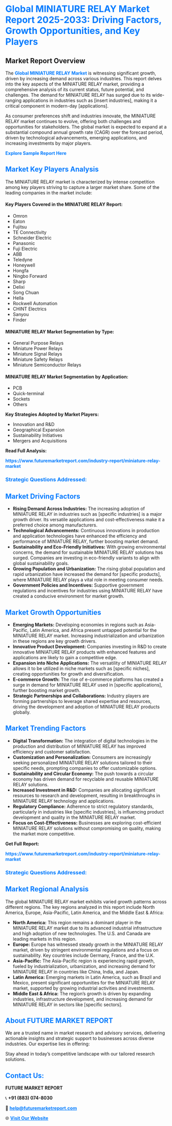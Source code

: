 <h1 style="color: #007BFF;">Global MINIATURE RELAY Market Report 2025-2033: Driving Factors, Growth Opportunities, and Key Players</h1>

<section id="overview">
<h2>Market Report Overview</h2>
<p>The <a href="https://www.futuremarketreport.com/industry-report/miniature-relay-market" style="color: #007BFF; text-decoration: none;"><strong>Global MINIATURE RELAY Market</strong></a> is witnessing significant growth, driven by increasing demand across various industries. This report delves into the key aspects of the MINIATURE RELAY market, providing a comprehensive analysis of its current status, future potential, and challenges. The demand for MINIATURE RELAY has surged due to its wide-ranging applications in industries such as [insert industries], making it a critical component in modern-day [applications].</p>
<p>As consumer preferences shift and industries innovate, the MINIATURE RELAY market continues to evolve, offering both challenges and opportunities for stakeholders. The global market is expected to expand at a substantial compound annual growth rate (CAGR) over the forecast period, driven by technological advancements, emerging applications, and increasing investments by major players.</p>
</section>

<section id="overview">
<p><a href="https://www.futuremarketreport.com/request-sample/reportId=81814" style="color: #007BFF; text-decoration: none;"><strong>Explore Sample Report Here</strong></a></p>
</section>

<section id="key-players">
<h2 style="color: #007BFF;">Market Key Players Analysis</h2>
<p>The MINIATURE RELAY market is characterized by intense competition among key players striving to capture a larger market share. Some of the leading companies in the market include:</p>
<h4>Key Players Covered in the MINIATURE RELAY Report:</h4>
<ul><li>Omron</li><li>Eaton</li><li>Fujitsu</li><li>TE Connectivity</li><li>Schneider Electric</li><li>Panasonic</li><li>Fuji Electric</li><li>ABB</li><li>Teledyne</li><li>Honeywell</li><li>Hongfa</li><li>Ningbo Forward</li><li>Sharp</li><li>Delixi</li><li>Song Chuan</li><li>Hella</li><li>Rockwell Automation</li><li>CHINT Electrics</li><li>Sanyou</li><li>Finder</li></ul>
<h4>MINIATURE RELAY Market Segmentation by Type:</h4>
<ul><li>General Purpose Relays</li><li>Miniature Power Relays</li><li>Miniature Signal Relays</li><li>Miniature Safety Relays</li><li>Miniature Semiconductor Relays</li></ul>

<h4>MINIATURE RELAY Market Segmentation by Application:</h4>
<ul><li>PCB</li><li>Quick-terminal</li><li>Sockets</li><li>Others</li></ul>
<p><strong>Key Strategies Adopted by Market Players:</strong></p>
<ul>
<li>Innovation and R&D</li>
<li>Geographical Expansion</li>
<li>Sustainability Initiatives</li>
<li>Mergers and Acquisitions</li>
</ul>
</section>

<section>
<p><strong>Read Full Analysis: </strong></p><a href="https://www.futuremarketreport.com/industry-report/miniature-relay-market" style="color: #007BFF; text-decoration: none;"><strong>https://www.futuremarketreport.com/industry-report/miniature-relay-market</strong></a>
<h3 style="color: #007BFF;">Strategic Questions Addressed:</h3>
</section>

<section id="driving-factors">
<h2 style="color: #007BFF;">Market Driving Factors</h2>
<ul>
<li><strong>Rising Demand Across Industries:</strong> The increasing adoption of MINIATURE RELAY in industries such as [specific industries] is a major growth driver. Its versatile applications and cost-effectiveness make it a preferred choice among manufacturers.</li>
<li><strong>Technological Advancements:</strong> Continuous innovations in production and application technologies have enhanced the efficiency and performance of MINIATURE RELAY, further boosting market demand.</li>
<li><strong>Sustainability and Eco-Friendly Initiatives:</strong> With growing environmental concerns, the demand for sustainable MINIATURE RELAY solutions has surged. Companies are investing in eco-friendly variants to align with global sustainability goals.</li>
<li><strong>Growing Population and Urbanization:</strong> The rising global population and rapid urbanization have increased the demand for [specific products], where MINIATURE RELAY plays a vital role in meeting consumer needs.</li>
<li><strong>Government Policies and Incentives:</strong> Supportive government regulations and incentives for industries using MINIATURE RELAY have created a conducive environment for market growth.</li>
</ul>
</section>

<section id="growth-opportunities">
<h2 style="color: #007BFF;">Market Growth Opportunities</h2>
<ul>
<li><strong>Emerging Markets:</strong> Developing economies in regions such as Asia-Pacific, Latin America, and Africa present untapped potential for the MINIATURE RELAY market. Increasing industrialization and urbanization in these regions are key growth drivers.</li>
<li><strong>Innovative Product Development:</strong> Companies investing in R&D to create innovative MINIATURE RELAY products with enhanced features and applications are likely to gain a competitive edge.</li>
<li><strong>Expansion into Niche Applications:</strong> The versatility of MINIATURE RELAY allows it to be utilized in niche markets such as [specific niches], creating opportunities for growth and diversification.</li>
<li><strong>E-commerce Growth:</strong> The rise of e-commerce platforms has created a surge in demand for MINIATURE RELAY used in [specific applications], further boosting market growth.</li>
<li><strong>Strategic Partnerships and Collaborations:</strong> Industry players are forming partnerships to leverage shared expertise and resources, driving the development and adoption of MINIATURE RELAY products globally.</li>
</ul>
</section>

<section id="trending-factors">
<h2 style="color: #007BFF;">Market Trending Factors</h2>
<ul>
<li><strong>Digital Transformation:</strong> The integration of digital technologies in the production and distribution of MINIATURE RELAY has improved efficiency and customer satisfaction.</li>
<li><strong>Customization and Personalization:</strong> Consumers are increasingly seeking personalized MINIATURE RELAY solutions tailored to their specific needs, prompting companies to offer customizable options.</li>
<li><strong>Sustainability and Circular Economy:</strong> The push towards a circular economy has driven demand for recyclable and reusable MINIATURE RELAY solutions.</li>
<li><strong>Increased Investment in R&D:</strong> Companies are allocating significant resources to research and development, resulting in breakthroughs in MINIATURE RELAY technology and applications.</li>
<li><strong>Regulatory Compliance:</strong> Adherence to strict regulatory standards, particularly in industries like [specific industries], is influencing product development and quality in the MINIATURE RELAY market.</li>
<li><strong>Focus on Cost-Effectiveness:</strong> Businesses are exploring cost-efficient MINIATURE RELAY solutions without compromising on quality, making the market more competitive.</li>
</ul>
</section>

<section>
<p><strong>Get Full Report: </strong></p><a href="https://www.futuremarketreport.com/industry-report/miniature-relay-market" style="color: #007BFF; text-decoration: none;"><strong>https://www.futuremarketreport.com/industry-report/miniature-relay-market</strong></a>
<h3 style="color: #007BFF;">Strategic Questions Addressed:</h3>
</section>


<section id="regional-analysis">
<h2 style="color: #007BFF;">Market Regional Analysis</h2>
<p>The global MINIATURE RELAY market exhibits varied growth patterns across different regions. The key regions analyzed in this report include North America, Europe, Asia-Pacific, Latin America, and the Middle East & Africa:</p>
<ul>
<li><strong>North America:</strong> This region remains a dominant player in the MINIATURE RELAY market due to its advanced industrial infrastructure and high adoption of new technologies. The U.S. and Canada are leading markets in this region.</li>
<li><strong>Europe:</strong> Europe has witnessed steady growth in the MINIATURE RELAY market, driven by stringent environmental regulations and a focus on sustainability. Key countries include Germany, France, and the U.K.</li>
<li><strong>Asia-Pacific:</strong> The Asia-Pacific region is experiencing rapid growth, fueled by industrialization, urbanization, and increasing demand for MINIATURE RELAY in countries like China, India, and Japan.</li>
<li><strong>Latin America:</strong> Emerging markets in Latin America, such as Brazil and Mexico, present significant opportunities for the MINIATURE RELAY market, supported by growing industrial activities and investments.</li>
<li><strong>Middle East & Africa:</strong> The region’s growth is driven by expanding industries, infrastructure development, and increasing demand for MINIATURE RELAY in sectors like [specific sectors].</li>
</ul>
</section>

<footer>
<h2 style="color: #007BFF;">About FUTURE MARKET REPORT</h2>
<p>We are a trusted name in market research and advisory services, delivering actionable insights and strategic support to businesses across diverse industries. Our expertise lies in offering:</p>

<p>Stay ahead in today’s competitive landscape with our tailored research solutions.</p>

<h2 style="color: #007BFF;">Contact Us:</h2>
<p><strong>FUTURE MARKET REPORT</strong></p>
<p>📞 <strong>+91 (883) 074-8030</strong></p>
<p>📧 <strong><a href="mailto:help@futuremarketreport.com" style="color: #007BFF;">help@futuremarketreport.com</a></strong></p>
<p>🌐 <strong><a href="https://www.futuremarketreport.com/" style="color: #007BFF;">Visit Our Website</a></strong></p>
</footer>